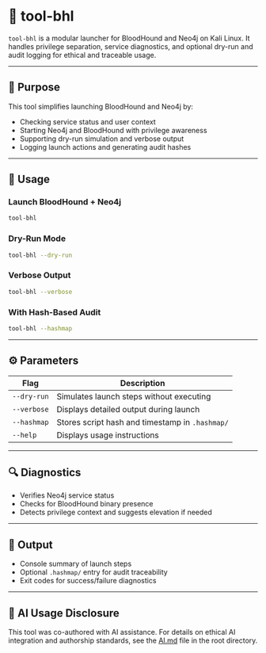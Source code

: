 # 🧠 tool-bhl

`tool-bhl` is a modular launcher for BloodHound and Neo4j on Kali Linux. It handles privilege separation, service diagnostics, and optional dry-run and audit logging for ethical and traceable usage.

---

## 🎯 Purpose

This tool simplifies launching BloodHound and Neo4j by:

- Checking service status and user context
- Starting Neo4j and BloodHound with privilege awareness
- Supporting dry-run simulation and verbose output
- Logging launch actions and generating audit hashes

---

## 🚀 Usage

### Launch BloodHound + Neo4j
```bash
tool-bhl
```

### Dry-Run Mode
```bash
tool-bhl --dry-run
```

### Verbose Output
```bash
tool-bhl --verbose
```

### With Hash-Based Audit
```bash
tool-bhl --hashmap
```

---

## ⚙️ Parameters

| Flag         | Description                                      |
|--------------|--------------------------------------------------|
| `--dry-run`  | Simulates launch steps without executing         |
| `--verbose`  | Displays detailed output during launch           |
| `--hashmap`  | Stores script hash and timestamp in `.hashmap/`  |
| `--help`     | Displays usage instructions                      |

---

## 🔍 Diagnostics

- Verifies Neo4j service status
- Checks for BloodHound binary presence
- Detects privilege context and suggests elevation if needed

---

## 📁 Output

- Console summary of launch steps
- Optional `.hashmap/` entry for audit traceability
- Exit codes for success/failure diagnostics

---

## 🤖 AI Usage Disclosure

This tool was co-authored with AI assistance. For details on ethical AI integration and authorship standards, see the [AI.md](https://github.com/Mark-a-Hamilton/Mark-a-Hamilton.github.io/blob/main/AI.md) file in the root directory.
